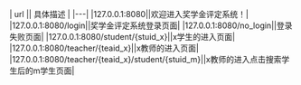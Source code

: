| url  ||    具体描述 |
|---|
|127.0.0.1:8080||欢迎进入奖学金评定系统！|
|127.0.0.1:8080/login||奖学金评定系统登录页面|
|127.0.0.1:8080/no_login||登录失败页面|
|127.0.0.1:8080/student/{stuid_x}||x学生的进入页面|
|127.0.0.1:8080/teacher/{teaid_x}||x教师的进入页面|
|127.0.0.1:8080/teacher/{teaid_x}/student/{stuid_m}||x教师的进入点击搜索学生后的m学生页面|
